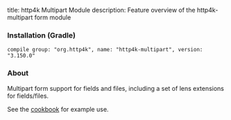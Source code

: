 title: http4k Multipart Module
description: Feature overview of the http4k-multipart form module

### Installation (Gradle)
```compile group: "org.http4k", name: "http4k-multipart", version: "3.150.0"```

### About

Multipart form support for fields and files, including a set of lens extensions for fields/files.

See the [cookbook](/cookbook/multipart_forms/) for example use.
